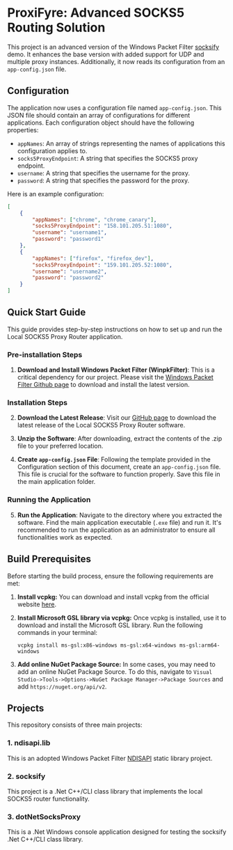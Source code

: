 # ProxiFyre: Advanced SOCKS5 Routing Solution

This project is an advanced version of the Windows Packet Filter [socksify](https://github.com/wiresock/ndisapi/tree/master/examples/cpp/socksify) demo. It enhances the base version with added support for UDP and multiple proxy instances. Additionally, it now reads its configuration from an `app-config.json` file.

## Configuration

The application now uses a configuration file named `app-config.json`. This JSON file should contain an array of configurations for different applications. Each configuration object should have the following properties:

- `appNames`: An array of strings representing the names of applications this configuration applies to.
- `socks5ProxyEndpoint`: A string that specifies the SOCKS5 proxy endpoint.
- `username`: A string that specifies the username for the proxy.
- `password`: A string that specifies the password for the proxy.

Here is an example configuration:

```json
[
    {
        "appNames": ["chrome", "chrome_canary"],
        "socks5ProxyEndpoint": "158.101.205.51:1080",
        "username": "username1",
        "password": "password1"
    },
    {
        "appNames": ["firefox", "firefox_dev"],
        "socks5ProxyEndpoint": "159.101.205.52:1080",
        "username": "username2",
        "password": "password2"
    }
]
```

## Quick Start Guide

This guide provides step-by-step instructions on how to set up and run the Local SOCKS5 Proxy Router application. 

### Pre-installation Steps

1. **Download and Install Windows Packet Filter (WinpkFilter)**: This is a critical dependency for our project. Please visit the [Windows Packet Filter Github page](https://github.com/wiresock/ndisapi/releases) to download and install the latest version.

### Installation Steps

2. **Download the Latest Release**: Visit our [GitHub page](https://github.com/wiresock/socksify/releases) to download the latest release of the Local SOCKS5 Proxy Router software.

3. **Unzip the Software**: After downloading, extract the contents of the .zip file to your preferred location.

4. **Create `app-config.json` File**: Following the template provided in the Configuration section of this document, create an `app-config.json` file. This file is crucial for the software to function properly. Save this file in the main application folder.

### Running the Application

5. **Run the Application**: Navigate to the directory where you extracted the software. Find the main application executable (`.exe` file) and run it. It's recommended to run the application as an administrator to ensure all functionalities work as expected.

## Build Prerequisites 

Before starting the build process, ensure the following requirements are met:

1. **Install vcpkg:** You can download and install vcpkg from the official website [here](https://vcpkg.io/en/getting-started.html).

2. **Install Microsoft GSL library via vcpkg:** Once vcpkg is installed, use it to download and install the Microsoft GSL library. Run the following commands in your terminal:

    ```
   vcpkg install ms-gsl:x86-windows ms-gsl:x64-windows ms-gsl:arm64-windows
    ```

3. **Add online NuGet Package Source:** In some cases, you may need to add an online NuGet Package Source. To do this, navigate to `Visual Studio->Tools->Options->NuGet Package Manager->Package Sources` and add `https://nuget.org/api/v2`.

## Projects

This repository consists of three main projects:

### 1. ndisapi.lib

This is an adopted Windows Packet Filter [NDISAPI](https://github.com/wiresock/ndisapi) static library project.

### 2. socksify

This project is a .Net C++/CLI class library that implements the local SOCKS5 router functionality.

### 3. dotNetSocksProxy

This is a .Net Windows console application designed for testing the socksify .Net C++/CLI class library.



